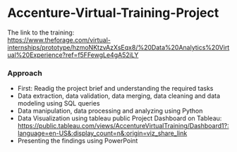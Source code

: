# Accenture-Virtual-Training-Project

 The link to the training:\
 https://www.theforage.com/virtual-internships/prototype/hzmoNKtzvAzXsEqx8/%20Data%20Analytics%20Virtual%20Experience?ref=f5FFewgLe4gA52iLY
 
 ### Approach
 
 * First: Readig the project brief and understanding the required tasks
 * Data extraction, data validation, data merging, data cleaning and data modeling using SQL queries
 * Data manipulation, data processing and analyzing using Python
 * Data Visualization using tableau public
   Project Dashboard on Tableau:
https://public.tableau.com/views/AccentureVirtualTraining/Dashboard1?:language=en-US&:display_count=n&:origin=viz_share_link
 * Presenting the findings using PowerPoint  
